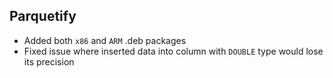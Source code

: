 ## Parquetify

- Added both `x86` and `ARM` .deb packages
- Fixed issue where inserted data into column with `DOUBLE` type would lose its precision